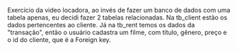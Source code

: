 Exercício da video locadora, ao invés de fazer um banco de dados com uma tabela apenas, eu decidi fazer 2 tabelas relacionadas. Na tb_client estão os dados pertencentes ao cliente. Já na tb_rent temos os dados da "transação", então o usuário cadastra um filme, com título, gênero, preço e o id do cliente, que é a Foreign key.

